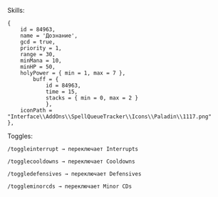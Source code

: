 Skills:

    { 
        id = 84963, 
        name = 'Дознание',  
        gcd = true, 
        priority = 1, 
        range = 30, 
        minMana = 10, 
        minHP = 50,
        holyPower = { min = 1, max = 7 }, 
            buff = { 
                id = 84963, 
                time = 15, 
                stacks = { min = 0, max = 2 }
                }, 
        iconPath = "Interface\\AddOns\\SpellQueueTracker\\Icons\\Paladin\\1117.png" 
    },
    

Toggles:

    /toggleinterrupt → переключает Interrupts

    /togglecooldowns → переключает Cooldowns

    /toggledefensives → переключает Defensives

    /toggleminorcds → переключает Minor CDs